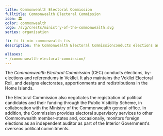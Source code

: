 ```yaml
---
title: Commonwealth Electoral Commission
fulltitle: Commonwealth Electoral Commission
icon: 🏛️
color: commonwealth
logo: /svg/crests/ministry-of-the-commonwealth.svg
series: organisation

fi: fi fi-min-commonwealth fis
description: The Commonwealth Electoral Commissionconducts elections and referendums in Vekllei for the Ministry of the Commonwealth.

aliases:
- /commonwealth-electoral-commission/
---
```

The *Commonwealth Electoral Commission* (CEC) conducts elections, by-elections and referendums in Vekllei. It also maintains the Vekllei Electoral Roll, and designs electorates, apportionments and redistributions in the Home Islands.

The Electoral Commission also negotiates the registration of political candidates and their funding through the Public Visibility Scheme, in collaboration with the Ministry of the Commonwealth general office. In addition, the Commission provides electoral supervisory services to other Commonwealth member-states and, occasionally, monitors foreign elections as an independent auditor as part of the Interior Government's overseas political commitments.